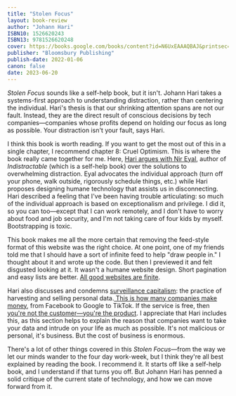```yaml
---
title: "Stolen Focus"
layout: book-review
author: "Johann Hari"
ISBN10: 1526620243
ISBN13: 9781526620248
cover: https://books.google.com/books/content?id=N6UxEAAAQBAJ&printsec=frontcover&img=1&zoom=1&source=gbs_api
publisher: "Bloomsbury Publishing"
publish-date: 2022-01-06
canon: false
date: 2023-06-20
---
```


*Stolen Focus* sounds like a self-help book, but it isn't.
Johann Hari takes a systems-first approach to understanding distraction, rather than centering the individual.
Hari's thesis is that our shrinking attention spans are not our fault.
Instead, they are the direct result of conscious decisions by tech companies—companies whose profits depend on holding our focus as long as possible.
Your distraction isn't your fault, says Hari.

I think this book is worth reading.
If you want to get the most out of this in a single chapter, I recommend chapter 8: Cruel Optimism.
This is where the book really came together for me.
Here, [Hari argues with Nir Eyal](https://stolenfocusbook.com/audio/), author of *Indistractable* (which is a self-help book) over the solutions to overwhelming distraction.
Eyal advocates the individual approach (turn off your phone, walk outside, rigorously schedule things, etc.) while Hari proposes designing humane technology that assists us in disconnecting.
Hari described a feeling that I've been having trouble articulating: so much of the individual approach is based on exceptionalism and privilege.
I did it, so you can too—except that I can work remotely, and I don't have to worry about food and job security, and I'm not taking care of four kids by myself.
Bootstrapping is toxic.

This book makes me all the more certain that removing the feed-style format of this website was the right choice.
At one point, one of my friends told me that I should have a sort of infinite feed to help "draw people in." I thought about it and wrote up the code.
But then I previewed it and felt disgusted looking at it.
It wasn't a humane website design.
Short pagination and easy lists are better.
[All good websites are finite](https://humanebydesign.com/principles/finite).

Hari also discusses and condemns [surveillance capitalism](https://en.wikipedia.org/wiki/Surveillance_capitalism): the practice of harvesting and selling personal data.[ This is how many companies make money](https://theconversation.com/if-its-free-online-you-are-the-product-95182), from Facebook to Google to TikTok.
If the service is free, then [you're not the customer—you're the product](https://www.wired.co.uk/article/doug-rushkoff-hello-etsy).
I appreciate that Hari includes this, as this section helps to explain the reason that companies want to take your data and intrude on your life as much as possible.
It's not malicious or personal, it's business.
But the cost of business is enormous.

There's a lot of other things covered in this *Stolen Focus*—from the way we let our minds wander to the four day work-week, but I think they're all best explained by reading the book.
I recommend it.
It starts off like a self-help book, and I understand if that turns you off.
But Johann Hari has penned a solid critique of the current state of technology, and how we can move forward from it.